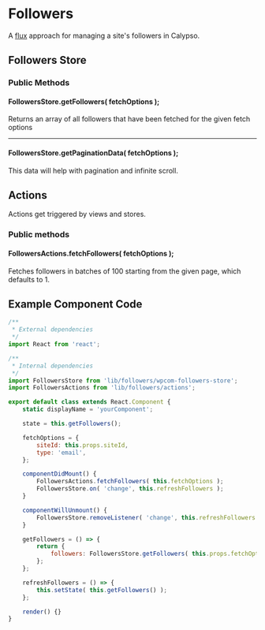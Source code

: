 # Followers

A [flux](https://facebook.github.io/flux/docs/overview.html#content) approach for managing a site's followers in Calypso.

## Followers Store

### Public Methods

#### FollowersStore.getFollowers( fetchOptions );

Returns an array of all followers that have been fetched for the given fetch options

---

#### FollowersStore.getPaginationData( fetchOptions );

This data will help with pagination and infinite scroll.

## Actions

Actions get triggered by views and stores.

### Public methods

#### FollowersActions.fetchFollowers( fetchOptions );

Fetches followers in batches of 100 starting from the given page, which defaults to 1.

## Example Component Code

```jsx
/**
 * External dependencies
 */
import React from 'react';

/**
 * Internal dependencies
 */
import FollowersStore from 'lib/followers/wpcom-followers-store';
import FollowersActions from 'lib/followers/actions';

export default class extends React.Component {
	static displayName = 'yourComponent';

	state = this.getFollowers();

	fetchOptions = {
		siteId: this.props.siteId,
		type: 'email',
	};

	componentDidMount() {
		FollowersActions.fetchFollowers( this.fetchOptions );
		FollowersStore.on( 'change', this.refreshFollowers );
	}

	componentWillUnmount() {
		FollowersStore.removeListener( 'change', this.refreshFollowers );
	}

	getFollowers = () => {
		return {
			followers: FollowersStore.getFollowers( this.props.fetchOptions ),
		};
	};

	refreshFollowers = () => {
		this.setState( this.getFollowers() );
	};

	render() {}
}
```
